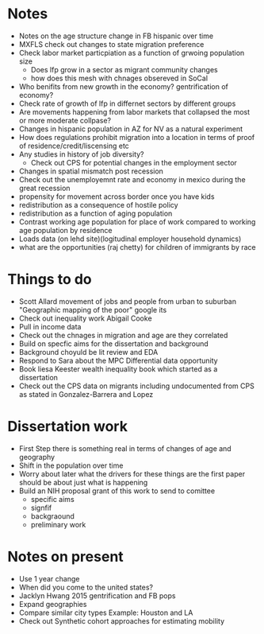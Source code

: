 # Notes  
 - Notes on the age structure change in FB hispanic over time  
 - MXFLS check out changes to state migration preference 
 - Check labor market particpiation as a function of grwoing population size  
   - Does lfp grow in a sector as  migrant community changes  
   - how does this mesh with chnages obsereved in SoCal  
 - Who benifits from new growth in the economy? gentrification of economy?  
 - Check rate of growth of lfp in differnet sectors by different groups 
 - Are movements happening from labor markets that collapsed the most or more moderate collpase? 
 - Changes in hispanic population in AZ for NV as a natural experiment  
 - How does regulations prohibit migration into a location in terms of proof of residence/credit/liscensing etc  
 - Any studies in history of job diversity?  
   - Check out CPS for potential changes in the employment sector  
 - Changes in spatial mismatch post recession  
 - Check out the unemployemnt rate and economy in mexico during the great recession  
 - propensity for movement across border once you have kids 
 - redistribution as a consequence of hostile policy  
 - redistribution as a function of aging population  
 - Contrast working age population for place of work compared to working age population by residence  
 - Loads data (on lehd site)(logitudinal employer household dynamics) 
 - what are the opportunities (raj chetty) for children of immigrants by race  

# Things to do
 - Scott Allard movement of jobs and people from urban to suburban "Geographic mapping of the poor" google its  
 - Check out inequality work Abigail Cooke  
 - Pull in income data  
 - Check out the chnages in migration and age are they correlated  
 - Build on specfic aims for the dissertation and background  
 - Background choyuld be lit review and EDA  
 - Respond to Sara about the MPC Differential data opportunity  
 - Book liesa Keester wealth inequality book which started as a dissertation  
 - Check out the CPS data on migrants including undocumented from CPS as stated in Gonzalez-Barrera and Lopez  

# Dissertation work
 - First Step there is something real in terms of changes of age and geography
 - Shift in the population over time
 - Worry about later what the drivers for these things are the first paper should be about just what is happening
 - Build an NIH proposal grant of this work to send to comittee
    - specific aims
    - signfif
    - backgraound
    - preliminary work

# Notes on present
 - Use 1 year change
 - When did you come to the united states?
 - Jacklyn Hwang 2015 gentrification and FB pops
 - Expand geographies
 - Compare similar city types Example: Houston and LA
 - Check out Synthetic cohort approaches for estimating mobility

